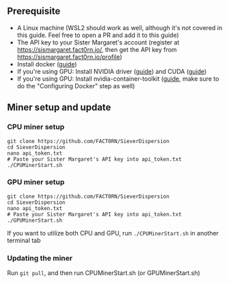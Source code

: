 ## Prerequisite
- A Linux machine (WSL2 should work as well, although it's not covered in this guide. Feel free to open a PR and add it to this guide)
- The API key to your Sister Margaret's account (register at https://sismargaret.fact0rn.io/, then get the API key from https://sismargaret.fact0rn.io/profile)
- Install docker ([guide](https://docs.docker.com/engine/install/ubuntu/))
- If you're using GPU: Install NVIDIA driver ([guide](https://ubuntu.com/server/docs/nvidia-drivers-installation)) and CUDA ([guide](https://docs.nvidia.com/cuda/cuda-installation-guide-linux/index.html#network-repo-installation-for-ubuntu))
- If you're using GPU: Install nvidia-container-toolkit ([guide](https://docs.nvidia.com/datacenter/cloud-native/container-toolkit/latest/install-guide.html#installing-with-apt), make sure to do the "Configuring Docker" step as well)

## Miner setup and update
### CPU miner setup
```
git clone https://github.com/FACT0RN/SieverDispersion
cd SieverDispersion
nano api_token.txt
# Paste your Sister Margaret's API key into api_token.txt
./CPUMinerStart.sh
```

### GPU miner setup
```
git clone https://github.com/FACT0RN/SieverDispersion
cd SieverDispersion
nano api_token.txt
# Paste your Sister Margaret's API key into api_token.txt
./GPUMinerStart.sh
```
If you want to utilize both CPU and GPU, run `./CPUMinerStart.sh` in another terminal tab

### Updating the miner
Run `git pull`, and then run CPUMinerStart.sh (or GPUMinerStart.sh)

